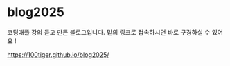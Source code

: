 # blog2025
코딩애플 강의 듣고 만든 블로그입니다. 밑의 링크로 접속하시면 바로 구경하실 수 있어요 !

https://100tiger.github.io/blog2025/

